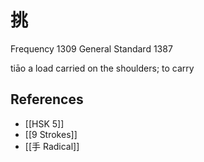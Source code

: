 # 挑
Frequency 1309
General Standard 1387

tiāo
a load carried on the shoulders; to carry

## References
- [[HSK 5]]
- [[9 Strokes]]
- [[手 Radical]]